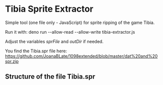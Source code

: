 # Tibia Sprite Extractor

Simple tool (one file only - JavaScript) for sprite ripping of the game Tibia.

Run it with: deno run --allow-read --allow-write tibia-extractor.js

Adjust the variables *sprFile* and *outDir* if needed.

You find the Tibia.spr file here: https://github.com/JoanaBLate/1098extended/blob/master/dat%20and%20spr.zip

## Structure of the file Tibia.spr
